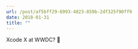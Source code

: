 ```yaml
---
url: /post/af5bff29-6993-4823-859b-2df325f90ff9
date: 2018-01-31
title: ""
---
```


Xcode X at WWDC? 🤔